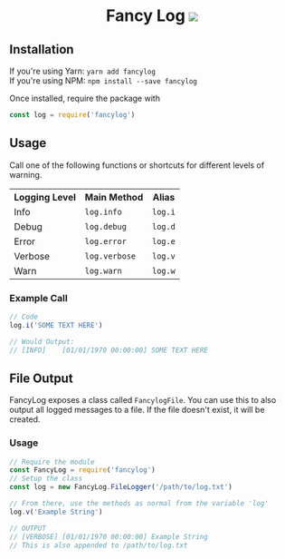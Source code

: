 <h1 align='center'>Fancy Log <a href='https://www.npmjs.com/package/fancylog'><img src='https://img.shields.io/travis/lolPants/fancylog.svg?maxAge=2592000?style=flat-square'/></a></h1>

## Installation
If you're using Yarn: `yarn add fancylog`  
If you're using NPM: `npm install --save fancylog`

Once installed, require the package with

```js
const log = require('fancylog')
```

## Usage
Call one of the following functions or shortcuts for different levels of warning.

<table>
  <tr>
    <th>Logging Level</th>
    <th>Main Method</th>
    <th>Alias</th>
  </tr>
  <tr>
    <td>Info</td>
    <td><code>log.info</code></td>
    <td><code>log.i</code></td>
  </tr>
  <tr>
    <td>Debug</td>
    <td><code>log.debug</code></td>
    <td><code>log.d</code></td>
  </tr>
  <tr>
    <td>Error</td>
    <td><code>log.error</code></td>
    <td><code>log.e</code></td>
  </tr>
  <tr>
    <td>Verbose</td>
    <td><code>log.verbose</code></td>
    <td><code>log.v</code></td>
  </tr>
  <tr>
    <td>Warn</td>
    <td><code>log.warn</code></td>
    <td><code>log.w</code></td>
  </tr>
</table>

### Example Call
```js
// Code
log.i('SOME TEXT HERE')

// Would Output:
// [INFO]    [01/01/1970 00:00:00] SOME TEXT HERE
```

## File Output
FancyLog exposes a class called `FancylogFile`. You can use this to also output all logged messages to a file. If the file doesn't exist, it will be created.

### Usage
```js
// Require the module
const FancyLog = require('fancylog')
// Setup the class
const log = new FancyLog.FileLogger('/path/to/log.txt')

// From there, use the methods as normal from the variable 'log'
log.v('Example String')

// OUTPUT
// [VERBOSE] [01/01/1970 00:00:00] Example String
// This is also appended to /path/to/log.txt
```
